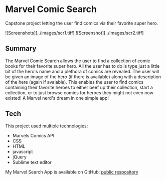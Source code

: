 # Marvel Comic Search

Capstone project letting the user find comics via their favorite super hero.

![Screenshots][../images/scr1.tiff] ![Screenshot][../images/scr2.tiff]

## Summary

The Marvel Comic Search allows the user to find a collection of comic books for their favorite super hero. All the user has to do is type just a little bit of the hero's name and a plethora of comics are revealed. The user will be given an image of the hero (if there is available) along with a description of the here (again if avaiable). This enables the user to find comics containing their favorite heroes to either beef up their collection, start a collection, or to just browse comics for heroes they might not even now existed! A Marvel nerd's dream in one simple app! 

## Tech

This project used multiple technologies:

- Marvels Comics API
- CSS
- HTML
- javascript
- jQuery
- Sublime text editor

My Marvel Search App is available on GitHub: [public respository][marvelapp]

[marvelapp]: <https://github.com/JonMoore9000/MarvelApp>